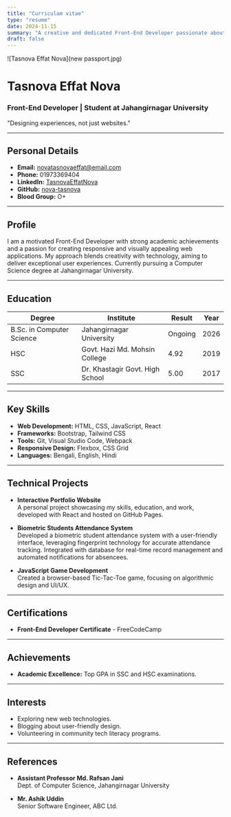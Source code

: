 ```yaml
---
title: "Curriculam vitae"
type: "resume"
date: 2024-11-15
summary: "A creative and dedicated Front-End Developer passionate about building intuitive web applications."
draft: false
---
```


![Tasnova Effat Nova](new passport.jpg)

# **Tasnova Effat Nova**

### Front-End Developer | Student at Jahangirnagar University  
"Designing experiences, not just websites."  

---

## **Personal Details**
- **Email:** novatasnovaeffat@email.com  
- **Phone:** 01973369404
- **LinkedIn:** [TasnovaEffatNova](https://www.linkedin.com/in/tasnova-effat-nova-677752241/)
- **GitHub:** [nova-tasnova](https://github.com/nova-tasnova)  
- **Blood Group:** O+

---

## **Profile**

I am a motivated Front-End Developer with strong academic achievements and a passion for creating responsive and visually appealing web applications. My approach blends creativity with technology, aiming to deliver exceptional user experiences. Currently pursuing a Computer Science degree at Jahangirnagar University.

---

## **Education**

| **Degree**                  | **Institute**                          | **Result** | **Year**  |
|-----------------------------|----------------------------------------|------------|-----------|
| B.Sc. in Computer Science   | Jahangirnagar University              | Ongoing    | 2026      |
| HSC                        | Govt. Hazi Md. Mohsin College         | 4.92       | 2019      |
| SSC                        | Dr. Khastagir Govt. High School       | 5.00       | 2017      |

---

## **Key Skills**
- **Web Development:** HTML, CSS, JavaScript, React  
- **Frameworks:** Bootstrap, Tailwind CSS  
- **Tools:** Git, Visual Studio Code, Webpack  
- **Responsive Design:** Flexbox, CSS Grid  
- **Languages:** Bengali, English, Hindi 

---

## **Technical Projects**

- **Interactive Portfolio Website**  
  A personal project showcasing my skills, education, and work, developed with React and hosted on GitHub Pages.  

- **Biometric Students Attendance System**  
  Developed a biometric student attendance system with a user-friendly interface, leveraging fingerprint technology for accurate attendance tracking. Integrated with  database for real-time record management and automated notifications for absencees. 

- **JavaScript Game Development**  
  Created a browser-based Tic-Tac-Toe game, focusing on algorithmic design and UI/UX.

---

## **Certifications**

- **Front-End Developer Certificate** - FreeCodeCamp  


---

## **Achievements**

- **Academic Excellence:** Top GPA in SSC and HSC examinations.  


---

## **Interests**
- Exploring new web technologies.  
- Blogging about user-friendly design.  
- Volunteering in community tech literacy programs.  

---

## **References**

- **Assistant Professor   Md. Rafsan Jani**  
  Dept. of Computer Science, Jahangirnagar University  
   

- **Mr. Ashik Uddin**  
  Senior Software Engineer, ABC Ltd.  
  
